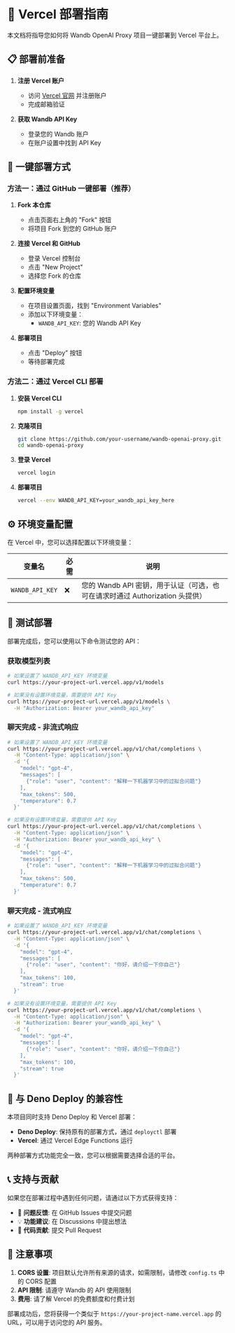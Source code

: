 # 🚀 Vercel 部署指南

本文档将指导您如何将 Wandb OpenAI Proxy 项目一键部署到 Vercel 平台上。

## 📋 部署前准备

1. **注册 Vercel 账户**
   - 访问 [Vercel 官网](https://vercel.com) 并注册账户
   - 完成邮箱验证

2. **获取 Wandb API Key**
   - 登录您的 Wandb 账户
   - 在账户设置中找到 API Key

## 🚀 一键部署方式

### 方法一：通过 GitHub 一键部署（推荐）

1. **Fork 本仓库**
   - 点击页面右上角的 "Fork" 按钮
   - 将项目 Fork 到您的 GitHub 账户

2. **连接 Vercel 和 GitHub**
   - 登录 Vercel 控制台
   - 点击 "New Project"
   - 选择您 Fork 的仓库

3. **配置环境变量**
   - 在项目设置页面，找到 "Environment Variables"
   - 添加以下环境变量：
     - `WANDB_API_KEY`: 您的 Wandb API Key

4. **部署项目**
   - 点击 "Deploy" 按钮
   - 等待部署完成

### 方法二：通过 Vercel CLI 部署

1. **安装 Vercel CLI**
   ```bash
   npm install -g vercel
   ```

2. **克隆项目**
   ```bash
   git clone https://github.com/your-username/wandb-openai-proxy.git
   cd wandb-openai-proxy
   ```

3. **登录 Vercel**
   ```bash
   vercel login
   ```

4. **部署项目**
   ```bash
   vercel --env WANDB_API_KEY=your_wandb_api_key_here
   ```

## ⚙️ 环境变量配置

在 Vercel 中，您可以选择配置以下环境变量：

| 变量名 | 必需 | 说明 |
|--------|------|------|
| `WANDB_API_KEY` | ❌ | 您的 Wandb API 密钥，用于认证（可选，也可在请求时通过 Authorization 头提供） |

## 🧪 测试部署

部署完成后，您可以使用以下命令测试您的 API：

### 获取模型列表
```bash
# 如果设置了 WANDB_API_KEY 环境变量
curl https://your-project-url.vercel.app/v1/models

# 如果没有设置环境变量，需要提供 API Key
curl https://your-project-url.vercel.app/v1/models \
  -H "Authorization: Bearer your_wandb_api_key"
```

### 聊天完成 - 非流式响应
```bash
# 如果设置了 WANDB_API_KEY 环境变量
curl https://your-project-url.vercel.app/v1/chat/completions \
  -H "Content-Type: application/json" \
  -d '{
    "model": "gpt-4",
    "messages": [
      {"role": "user", "content": "解释一下机器学习中的过拟合问题"}
    ],
    "max_tokens": 500,
    "temperature": 0.7
  }'

# 如果没有设置环境变量，需要提供 API Key
curl https://your-project-url.vercel.app/v1/chat/completions \
  -H "Content-Type: application/json" \
  -H "Authorization: Bearer your_wandb_api_key" \
  -d '{
    "model": "gpt-4",
    "messages": [
      {"role": "user", "content": "解释一下机器学习中的过拟合问题"}
    ],
    "max_tokens": 500,
    "temperature": 0.7
  }'
```

### 聊天完成 - 流式响应
```bash
# 如果设置了 WANDB_API_KEY 环境变量
curl https://your-project-url.vercel.app/v1/chat/completions \
  -H "Content-Type: application/json" \
  -d '{
    "model": "gpt-4",
    "messages": [
      {"role": "user", "content": "你好，请介绍一下你自己"}
    ],
    "max_tokens": 100,
    "stream": true
  }'

# 如果没有设置环境变量，需要提供 API Key
curl https://your-project-url.vercel.app/v1/chat/completions \
  -H "Content-Type: application/json" \
  -H "Authorization: Bearer your_wandb_api_key" \
  -d '{
    "model": "gpt-4",
    "messages": [
      {"role": "user", "content": "你好，请介绍一下你自己"}
    ],
    "max_tokens": 100,
    "stream": true
  }'
```

## 🔄 与 Deno Deploy 的兼容性

本项目同时支持 Deno Deploy 和 Vercel 部署：

- **Deno Deploy**: 保持原有的部署方式，通过 `deployctl` 部署
- **Vercel**: 通过 Vercel Edge Functions 运行

两种部署方式功能完全一致，您可以根据需要选择合适的平台。

## 📞 支持与贡献

如果您在部署过程中遇到任何问题，请通过以下方式获得支持：

- 🐛 **问题反馈**: 在 GitHub Issues 中提交问题
- 💡 **功能建议**: 在 Discussions 中提出想法
- 🔧 **代码贡献**: 提交 Pull Request

## 📝 注意事项

1. **CORS 设置**: 项目默认允许所有来源的请求，如需限制，请修改 `config.ts` 中的 CORS 配置
2. **API 限制**: 请遵守 Wandb 的 API 使用限制
3. **费用**: 请了解 Vercel 的免费额度和付费计划

部署成功后，您将获得一个类似于 `https://your-project-name.vercel.app` 的 URL，可以用于访问您的 API 服务。